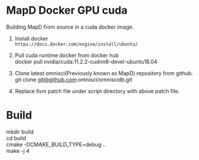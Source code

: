 # MapD Docker GPU cuda
Building MapD from source in a cuda docker image.

1. Install docker  
   ```https://docs.docker.com/engine/install/ubuntu/```

2. Pull cuda runtime docker from docker hub  
   docker pull nvidia/cuda:11.2.2-cudnn8-devel-ubuntu18.04

3. Clone latest omnisci(Previously known as MapD) repository from github.  
   git clone git@github.com:omnisci/omniscidb.git

4. Replace llvm patch file under script directory with above patch file.  

# Build
mkdir build  
cd build  
cmake -DCMAKE_BUILD_TYPE=debug ..  
make -j 4  

 
